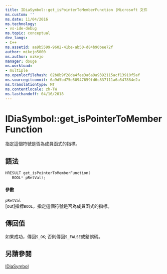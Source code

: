 ```yaml
---
title: IDiaSymbol::get_isPointerToMemberFunction |Microsoft 文件
ms.custom: ''
ms.date: 11/04/2016
ms.technology:
- vs-ide-debug
ms.topic: conceptual
dev_langs:
- C++
ms.assetid: aa9b5599-9602-41be-ab50-d84b90bee72f
author: mikejo5000
ms.author: mikejo
manager: douge
ms.workload:
- multiple
ms.openlocfilehash: 02b8b9f28da4fee3a6a9a9392115acf13910f5af
ms.sourcegitcommit: 6a9d5bd75e50947659fd6c837111a6a547884e2a
ms.translationtype: MT
ms.contentlocale: zh-TW
ms.lasthandoff: 04/16/2018
---
```

# <a name="idiasymbolgetispointertomemberfunction"></a>IDiaSymbol::get_isPointerToMemberFunction
指定這個符號是否為成員函式的指標。  
  
## <a name="syntax"></a>語法  
  
```C++  
HRESULT get_isPointerToMemberFunction(   
   BOOL* pRetVal);  
```  
  
#### <a name="parameters"></a>參數  
 `pRetVal`  
 [out]指標`BOOL`，指定這個符號是否為成員函式的指標。  
  
## <a name="return-value"></a>傳回值  
 如果成功，傳回`S_OK`; 否則傳回`S_FALSE`或錯誤碼。  
  
## <a name="see-also"></a>另請參閱  
 [IDiaSymbol](../../debugger/debug-interface-access/idiasymbol.md)